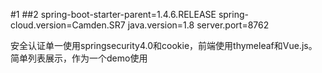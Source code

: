 #1
##2 
spring-boot-starter-parent=1.4.6.RELEASE
spring-cloud.version=Camden.SR7
java.version=1.8
server.port=8762	


安全认证单一使用springsecurity4.0和cookie，前端使用thymeleaf和Vue.js。简单列表展示，作为一个demo使用










